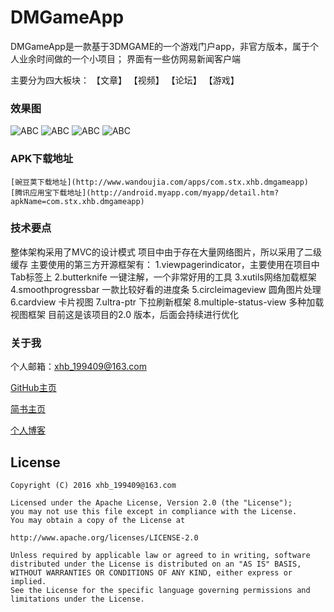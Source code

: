 # DMGameApp

  DMGameApp是一款基于3DMGAME的一个游戏门户app，非官方版本，属于个人业余时间做的一个小项目；
  界面有一些仿网易新闻客户端
  
  主要分为四大板块：
  【文章】
  【视频】
  【论坛】
  【游戏】
  
  ### 效果图
  
   ![ABC](http://img.wdjimg.com/mms/screenshot/a/1a/2bd2c3b0fe829685f3ef7aff81d1e1aa_320_570.jpeg) 
   ![ABC](http://img.wdjimg.com/mms/screenshot/5/38/7149549951f8cb14fd85fce4f0eae385_320_570.jpeg) 
   ![ABC](http://img.wdjimg.com/mms/screenshot/0/94/937e3d55af7c63d59416faa90c064940_320_570.jpeg) 
   ![ABC](http://img.wdjimg.com/mms/screenshot/6/89/2ebfd3ad3a5a7dce7ae75c054786d896_320_570.jpeg) 
  
  ### APK下载地址
  
    [豌豆荚下载地址](http://www.wandoujia.com/apps/com.stx.xhb.dmgameapp)
    [腾讯应用宝下载地址](http://android.myapp.com/myapp/detail.htm?apkName=com.stx.xhb.dmgameapp)
    
  ### 技术要点  
  
  整体架构采用了MVC的设计模式
  项目中由于存在大量网络图片，所以采用了二级缓存
  主要使用的第三方开源框架有：
  1.viewpagerindicator，主要使用在项目中Tab标签上
  2.butterknife 一键注解，一个非常好用的工具
  3.xutils网络加载框架
  4.smoothprogressbar 一款比较好看的进度条
  5.circleimageview 圆角图片处理
  6.cardview 卡片视图
  7.ultra-ptr 下拉刷新框架
  8.multiple-status-view 多种加载视图框架
  目前这是该项目的2.0 版本，后面会持续进行优化
  
  ### 关于我
  
个人邮箱：xhb_199409@163.com

[GitHub主页](https://github.com/xiaohaibin)

[简书主页](http://www.jianshu.com/users/42aed90cf5af/latest_articles)

[个人博客](http://blog.csdn.net/jxnk25)

License
--
    Copyright (C) 2016 xhb_199409@163.com

    Licensed under the Apache License, Version 2.0 (the "License");
    you may not use this file except in compliance with the License.
    You may obtain a copy of the License at

    http://www.apache.org/licenses/LICENSE-2.0

    Unless required by applicable law or agreed to in writing, software
    distributed under the License is distributed on an "AS IS" BASIS,
    WITHOUT WARRANTIES OR CONDITIONS OF ANY KIND, either express or implied.
    See the License for the specific language governing permissions and
    limitations under the License.
  
